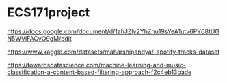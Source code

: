 # ECS171project

https://docs.google.com/document/d/1ahJZly2YhZnu19sYeA1utv6PY68tUGN5WVIFACvO9gM/edit

https://www.kaggle.com/datasets/maharshipandya/-spotify-tracks-dataset

https://towardsdatascience.com/machine-learning-and-music-classification-a-content-based-filtering-approach-f2c4eb13bade
